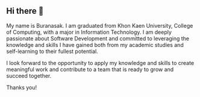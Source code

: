 ## Hi there 👋 
My name is Buranasak. I am graduated from Khon Kaen University, College of Computing, with a major in Information Technology. I am deeply passionate about Software Development and committed to leveraging the knowledge and skills I have gained both from my academic studies and self-learning to their fullest potential.

I look forward to the opportunity to apply my knowledge and skills to create meaningful work and contribute to a team that is ready to grow and succeed together.

Thanks you!
 

